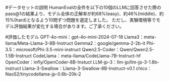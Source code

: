 #データセットの説明
HumanEvalの全件を以下の10個のLLMに回答させた際のpass@1の結果より、モデル全体の正解率が約68%(easy)、約46%(middle)、約15%(hard)となるよう10問ずつ問題を選定しました。
ただし、実験環境等でモデル評価結果が変化する場合があります。ご了承ください。

#評価したモデル
GPT-4o-mini：gpt-4o-mini-2024-07-18
Llama3：meta-llama/Meta-Llama-3-8B-Instruct
Gemma2：google/gemma-2-2b-it
Phi-3.5：microsoft/Phi-3.5-mini-instruct
Qwen2.5-Coder：Qwen/Qwen2.5-1.5B-Instruct
CodeLlama：meta-llama/CodeLlama-7B-Instruct-hf
OpenCoder：infly/OpenCoder-8B-Instuct
LLM-jp-3：llm-jp/llm-jp-3-1.8b-instruct
Llama-3-Swallow：Llama-3-Swallow-8B-Instruct-v0.1
chico：NaoS2/tinycodellama-jp-0.6b-20k-2
